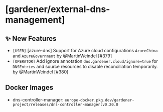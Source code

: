 # [gardener/external-dns-management]

## ✨ New Features

- `[USER]` [azure-dns] Support for Azure cloud configurations `AzureChina` and `AzureGovernment` by @MartinWeindel [#379]
- `[OPERATOR]` Add ignore annotation `dns.gardener.cloud/ignore=true` for  `DNSEntries` and source resources to disable reconciliation temporarily. by @MartinWeindel [#380]

## Docker Images
- dns-controller-manager: `europe-docker.pkg.dev/gardener-project/releases/dns-controller-manager:v0.20.0`
